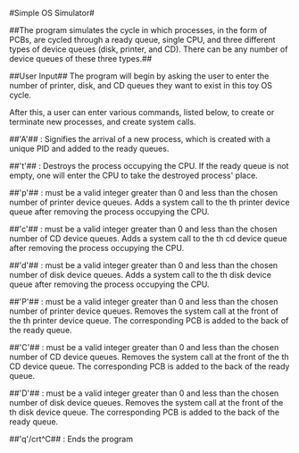 #Simple OS Simulator#

##The program simulates the cycle in which processes, in the form of PCBs, are cycled through a
ready queue, single CPU, and three different types of device queues (disk, printer, and CD).
There can be any number of device queues of these three types.##

##User Input##
The program will begin by asking the user to enter the number of printer, disk, and CD queues
they want to exist in this toy OS cycle.

After this, a user can enter various commands, listed below, to create or terminate new processes, 
and create system calls.

##'A'## : Signifies the arrival of a new process, which is created with a unique PID and added
to the ready queues.

##'t'## : Destroys the process occupying the CPU. If the ready queue is not empty, one will
enter the CPU to take the destroyed process' place.

##'p<num>'## : <num> must be a valid integer greater than 0 and less than the chosen number of
printer device queues. Adds a system call to the <num>th printer device queue after removing
the process occupying the CPU. 

##'c<num>'## : <num> must be a valid integer greater than 0 and less than the chosen number of
CD device queues. Adds a system call to the <num>th cd device queue after removing
the process occupying the CPU. 

##'d<num>'## : <num> must be a valid integer greater than 0 and less than the chosen number of
disk device queues. Adds a system call to the <num>th disk device queue after removing
the process occupying the CPU.

##'P<num>'## : <num> must be a valid integer greater than 0 and less than the chosen number of
printer device queues. Removes the system call at the front of the <num>th printer device 
queue. The corresponding PCB is added to the back of the ready queue. 

##'C<num>'## : <num> must be a valid integer greater than 0 and less than the chosen number of
CD device queues. Removes the system call at the front of the <num>th CD device 
queue. The corresponding PCB is added to the back of the ready queue.

##'D<num>'## : <num> must be a valid integer greater than 0 and less than the chosen number of
disk device queues. Removes the system call at the front of the <num>th disk device 
queue. The corresponding PCB is added to the back of the ready queue.

##'q'/crt^C## : Ends the program
